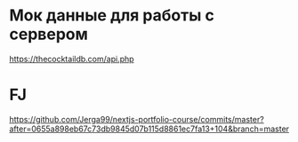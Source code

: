 # Мок данные для работы с сервером

https://thecocktaildb.com/api.php

# FJ

https://github.com/Jerga99/nextjs-portfolio-course/commits/master?after=0655a898eb67c73db9845d07b115d8861ec7fa13+104&branch=master
